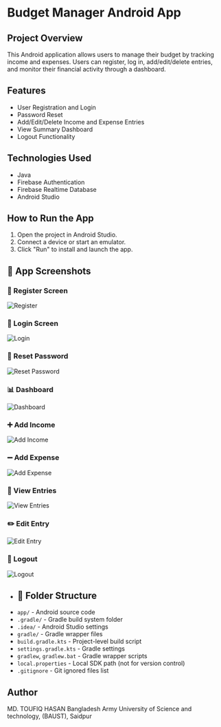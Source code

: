 # Budget Manager Android App

## Project Overview
This Android application allows users to manage their budget by tracking income and expenses. Users can register, log in, add/edit/delete entries, and monitor their financial activity through a dashboard.

## Features
- User Registration and Login
- Password Reset
- Add/Edit/Delete Income and Expense Entries
- View Summary Dashboard
- Logout Functionality

## Technologies Used
- Java
- Firebase Authentication
- Firebase Realtime Database
- Android Studio

## How to Run the App
1. Open the project in Android Studio.
2. Connect a device or start an emulator.
3. Click "Run" to install and launch the app.

## 📸 App Screenshots


### 📝 Register Screen
![Register](GUI_ScreenShots/registration_screen.png)

### 🔐 Login Screen
![Login](GUI_ScreenShots/login_screen.png)

### 🔁 Reset Password
![Reset Password](GUI_ScreenShots/reset_password.png)

### 📊 Dashboard
![Dashboard](GUI_ScreenShots/dashboard_screen.png)

### ➕ Add Income
![Add Income](GUI_ScreenShots/income_screen.png)

### ➖ Add Expense
![Add Expense](GUI_ScreenShots/expense_screen.png)

### 📄 View Entries
![View Entries](GUI_ScreenShots/view_entries.png)

### ✏️ Edit Entry
![Edit Entry](GUI_ScreenShots/edit_screen.png)

### 🚪 Logout
![Logout](GUI_ScreenShots/nav_drawer.png)


- ## 📁 Folder Structure
- `app/` - Android source code    
- `.gradle/` - Gradle build system folder  
- `.idea/` - Android Studio settings  
- `gradle/` - Gradle wrapper files  
- `build.gradle.kts` - Project-level build script  
- `settings.gradle.kts` - Gradle settings  
- `gradlew`, `gradlew.bat` - Gradle wrapper scripts  
- `local.properties` - Local SDK path (not for version control)  
- `.gitignore` - Git ignored files list 


  

## Author
MD. TOUFIQ HASAN
Bangladesh Army University of Science and technology, (BAUST), Saidpur
